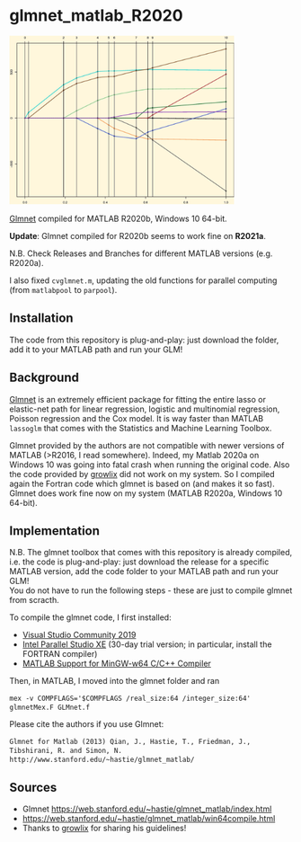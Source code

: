# glmnet_matlab_R2020

<img src="/glmnet_logo.jpg" alt="Glmnet Logo" width="400">

[Glmnet](https://web.stanford.edu/~hastie/glmnet_matlab/) compiled for MATLAB R2020b, Windows 10 64-bit.

**Update**: Glmnet compiled for R2020b seems to work fine on **R2021a**.

N.B. Check Releases and Branches for different MATLAB versions (e.g. R2020a).

I also fixed `cvglmnet.m`, updating the old functions for parallel computing (from `matlabpool` to `parpool`).

## Installation
The code from this repository is plug-and-play: just download the folder, add it to your MATLAB path and run your GLM!

## Background
[Glmnet](https://web.stanford.edu/~hastie/glmnet_matlab/) is an extremely efficient package for fitting the entire lasso or elastic-net path for linear regression, logistic and multinomial regression, Poisson regression and the Cox model.
It is way faster than MATLAB `lassoglm` that comes with the Statistics and Machine Learning Toolbox.

Glmnet provided by the authors are not compatible with newer versions of MATLAB (>R2016, I read somewhere). Indeed, my Matlab 2020a on Windows 10 was going into fatal crash when running the original code. Also the code provided by [growlix](https://github.com/growlix/glmnet_matlab) did not work on my system.
So I compiled again the Fortran code which glmnet is based on (and makes it so fast). Glmnet does work fine now on my system (MATLAB R2020a, Windows 10 64-bit).

## Implementation
N.B. The glmnet toolbox that comes with this repository is already compiled, i.e. the code is plug-and-play: just download the release for a specific MATLAB version, add the code folder to your MATLAB path and run your GLM!\
You do not have to run the following steps - these are just to compile glmnet from scracth.

To compile the glmnet code, I first installed:
- [Visual Studio Community 2019](https://visualstudio.microsoft.com/)
- [Intel Parallel Studio XE](https://software.intel.com/content/www/us/en/develop/tools/parallel-studio-xe/choose-download.html) (30-day trial version; in particular, install the FORTRAN compiler) 
- [MATLAB Support for MinGW-w64 C/C++ Compiler](https://www.mathworks.com/matlabcentral/fileexchange/52848-matlab-support-for-mingw-w64-c-c-compiler)

Then, in MATLAB, I moved into the glmnet folder and ran
```
mex -v COMPFLAGS='$COMPFLAGS /real_size:64 /integer_size:64' glmnetMex.F GLMnet.f
```

Please cite the authors if you use Glmnet:

```
Glmnet for Matlab (2013) Qian, J., Hastie, T., Friedman, J., Tibshirani, R. and Simon, N.
http://www.stanford.edu/~hastie/glmnet_matlab/
```

## Sources
- Glmnet https://web.stanford.edu/~hastie/glmnet_matlab/index.html
- https://web.stanford.edu/~hastie/glmnet_matlab/win64compile.html
- Thanks to [growlix](https://github.com/growlix/glmnet_matlab) for sharing his guidelines!
